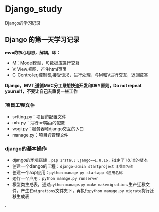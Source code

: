 # Django_study
Django的学习记录



## Django 的第一天学习记录

**mvc的核心思想，解耦，即**：
  - M：Model模型，和数据库进行交互
  - V: View,视图，产生html页面
  -	C: Controller,控制器,接受请求，进行处理，与M和V进行交互，返回应答

**Django，MVT,遵循MVC分工思想快速开发和DRY原则，Do not repeat yourself，不要让自己去重复一些工作**

### 项目工程文件

- setting.py：项目的配置文件
- urls.py：进行url路由的配置
- wsgi.py：服务器和django交互的入口
- manage.py：项目的管理文件

### django的基本操作

- django的环境搭建：`pip install Django==1.8.16`，指定了1.8.16的版本
- 创建一个django的工程：`django-admin startproject $项目名称`
- 创建一个app应用：`python manage.py startapp $应用名称`
- 运行一个应用：`python manage.py runserver`
- 模型类生成表，通过`python manage.py make makemigrations`生产迁移文件，产生在`migrations`文件夹下，再执行`python manage.py migrate`执行迁移生成表

·

